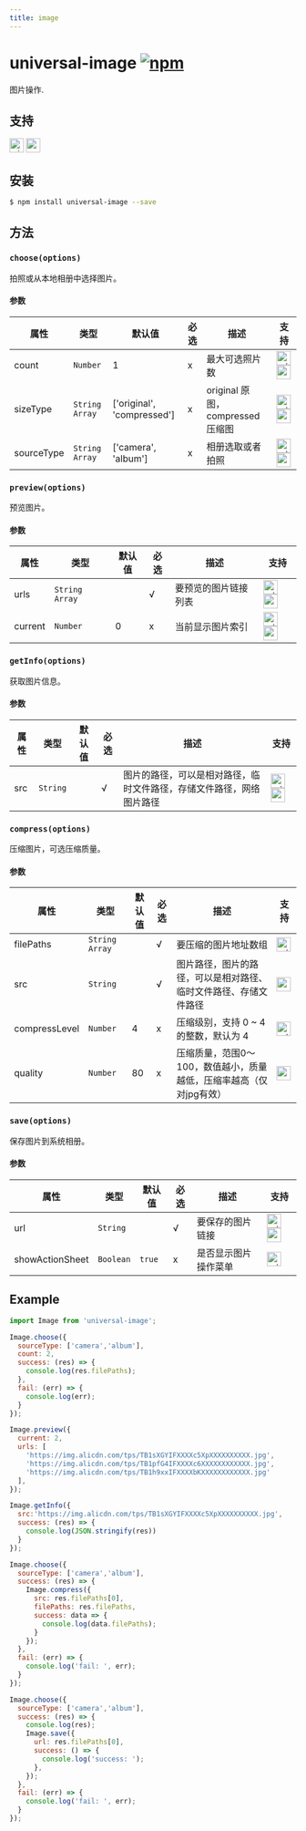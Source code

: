 ```yaml
---
title: image
---
```


# universal-image [![npm](https://img.shields.io/npm/v/universal-image.svg)](https://www.npmjs.com/package/universal-image)

图片操作.

## 支持
<img alt="miniApp" src="https://gw.alicdn.com/tfs/TB1bBpmbRCw3KVjSZFuXXcAOpXa-200-200.svg" width="25px" height="25px" /> <img alt="wechatMiniprogram" src="https://img.alicdn.com/tfs/TB1slcYdxv1gK0jSZFFXXb0sXXa-200-200.svg" width="25px" height="25px">

## 安装

```bash
$ npm install universal-image --save
```

## 方法

### `choose(options)`

拍照或从本地相册中选择图片。

#### 参数
| 属性       | 类型           | 默认值                     | 必选 | 描述                             | 支持                                    |
| ---------- | -------------- | -------------------------- | ---- | -------------------------------- | --------------------------------------- |
| count      | `Number`       | 1                          | x    | 最大可选照片数                   | <img alt="miniApp" src="https://gw.alicdn.com/tfs/TB1bBpmbRCw3KVjSZFuXXcAOpXa-200-200.svg" width="25px" height="25px" /> <img alt="wechatMiniprogram" src="https://img.alicdn.com/tfs/TB1slcYdxv1gK0jSZFFXXb0sXXa-200-200.svg" width="25px" height="25px"> |
| sizeType   | `String Array` | ['original', 'compressed'] | x    | original 原图，compressed 压缩图 | <img alt="miniApp" src="https://gw.alicdn.com/tfs/TB1bBpmbRCw3KVjSZFuXXcAOpXa-200-200.svg" width="25px" height="25px" /> <img alt="wechatMiniprogram" src="https://img.alicdn.com/tfs/TB1slcYdxv1gK0jSZFFXXb0sXXa-200-200.svg" width="25px" height="25px"> |
| sourceType | `String Array` | ['camera', 'album']        | x    | 相册选取或者拍照                 | <img alt="miniApp" src="https://gw.alicdn.com/tfs/TB1bBpmbRCw3KVjSZFuXXcAOpXa-200-200.svg" width="25px" height="25px" /> <img alt="wechatMiniprogram" src="https://img.alicdn.com/tfs/TB1slcYdxv1gK0jSZFFXXb0sXXa-200-200.svg" width="25px" height="25px"> |

### `preview(options)`

预览图片。

#### 参数
| 属性    | 类型           | 默认值 | 必选 | 描述                 | 支持                                    |
| ------- | -------------- | ------ | ---- | -------------------- | --------------------------------------- |
| urls    | `String Array` |        | √    | 要预览的图片链接列表 | <img alt="miniApp" src="https://gw.alicdn.com/tfs/TB1bBpmbRCw3KVjSZFuXXcAOpXa-200-200.svg" width="25px" height="25px" /> <img alt="wechatMiniprogram" src="https://img.alicdn.com/tfs/TB1slcYdxv1gK0jSZFFXXb0sXXa-200-200.svg" width="25px" height="25px"> |
| current | `Number`       | 0      | x    | 当前显示图片索引     | <img alt="miniApp" src="https://gw.alicdn.com/tfs/TB1bBpmbRCw3KVjSZFuXXcAOpXa-200-200.svg" width="25px" height="25px" /> <img alt="wechatMiniprogram" src="https://img.alicdn.com/tfs/TB1slcYdxv1gK0jSZFFXXb0sXXa-200-200.svg" width="25px" height="25px"> |


### `getInfo(options)`

获取图片信息。

#### 参数
| 属性 | 类型     | 默认值 | 必选 | 描述                                                                 | 支持                                    |
| ---- | -------- | ------ | ---- | -------------------------------------------------------------------- | --------------------------------------- |
| src  | `String` |        | √    | 图片的路径，可以是相对路径，临时文件路径，存储文件路径，网络图片路径 | <img alt="miniApp" src="https://gw.alicdn.com/tfs/TB1bBpmbRCw3KVjSZFuXXcAOpXa-200-200.svg" width="25px" height="25px" /> <img alt="wechatMiniprogram" src="https://img.alicdn.com/tfs/TB1slcYdxv1gK0jSZFFXXb0sXXa-200-200.svg" width="25px" height="25px"> |

### `compress(options)`

压缩图片，可选压缩质量。

#### 参数
| 属性          | 类型           | 默认值 | 必选 | 描述                                                                | 支持                |
| ------------- | -------------- | ------ | ---- | ------------------------------------------------------------------- | ------------------- |
| filePaths     | `String Array` |        | √    | 要压缩的图片地址数组                                                | <img alt="miniApp" src="https://gw.alicdn.com/tfs/TB1bBpmbRCw3KVjSZFuXXcAOpXa-200-200.svg" width="25px" height="25px" /> |
| src           | `String`       |        | √    | 图片路径，图片的路径，可以是相对路径、临时文件路径、存储文件路径    | <img alt="wechatMiniprogram" src="https://img.alicdn.com/tfs/TB1slcYdxv1gK0jSZFFXXb0sXXa-200-200.svg" width="25px" height="25px"> |
| compressLevel | `Number`       | 4      | x    | 压缩级别，支持 0 ~ 4 的整数，默认为 4                               | <img alt="miniApp" src="https://gw.alicdn.com/tfs/TB1bBpmbRCw3KVjSZFuXXcAOpXa-200-200.svg" width="25px" height="25px" /> |
| quality       | `Number`       | 80     | x    | 压缩质量，范围0～100，数值越小，质量越低，压缩率越高（仅对jpg有效） | <img alt="wechatMiniprogram" src="https://img.alicdn.com/tfs/TB1slcYdxv1gK0jSZFFXXb0sXXa-200-200.svg" width="25px" height="25px"> |

### `save(options)`

保存图片到系统相册。

#### 参数
| 属性            | 类型      | 默认值 | 必选 | 描述                 | 支持                                    |
| --------------- | --------- | ------ | ---- | -------------------- | --------------------------------------- |
| url             | `String`  |        | √    | 要保存的图片链接     | <img alt="miniApp" src="https://gw.alicdn.com/tfs/TB1bBpmbRCw3KVjSZFuXXcAOpXa-200-200.svg" width="25px" height="25px" /> <img alt="wechatMiniprogram" src="https://img.alicdn.com/tfs/TB1slcYdxv1gK0jSZFFXXb0sXXa-200-200.svg" width="25px" height="25px"> |
| showActionSheet | `Boolean` | `true` | x    | 是否显示图片操作菜单 | <img alt="miniApp" src="https://gw.alicdn.com/tfs/TB1bBpmbRCw3KVjSZFuXXcAOpXa-200-200.svg" width="25px" height="25px" />                     |

## Example

```js
import Image from 'universal-image';

Image.choose({
  sourceType: ['camera','album'],
  count: 2,
  success: (res) => {
    console.log(res.filePaths);
  },
  fail: (err) => {
    console.log(err);
  }
});

Image.preview({
  current: 2,
  urls: [
    'https://img.alicdn.com/tps/TB1sXGYIFXXXXc5XpXXXXXXXXXX.jpg',
    'https://img.alicdn.com/tps/TB1pfG4IFXXXXc6XXXXXXXXXXXX.jpg',
    'https://img.alicdn.com/tps/TB1h9xxIFXXXXbKXXXXXXXXXXXX.jpg'
  ],
});

Image.getInfo({
  src:'https://img.alicdn.com/tps/TB1sXGYIFXXXXc5XpXXXXXXXXXX.jpg',
  success: (res) => {
    console.log(JSON.stringify(res))
  }
});

Image.choose({
  sourceType: ['camera','album'],
  success: (res) => {
    Image.compress({
      src: res.filePaths[0],
      filePaths: res.filePaths,
      success: data => {
        console.log(data.filePaths);
      }
    });
  },
  fail: (err) => {
    console.log('fail: ', err);
  }
});

Image.choose({
  sourceType: ['camera','album'],
  success: (res) => {
    console.log(res);
    Image.save({
      url: res.filePaths[0],
      success: () => {
        console.log('success: ');
      },
    });
  },
  fail: (err) => {
    console.log('fail: ', err);
  }
});

```

